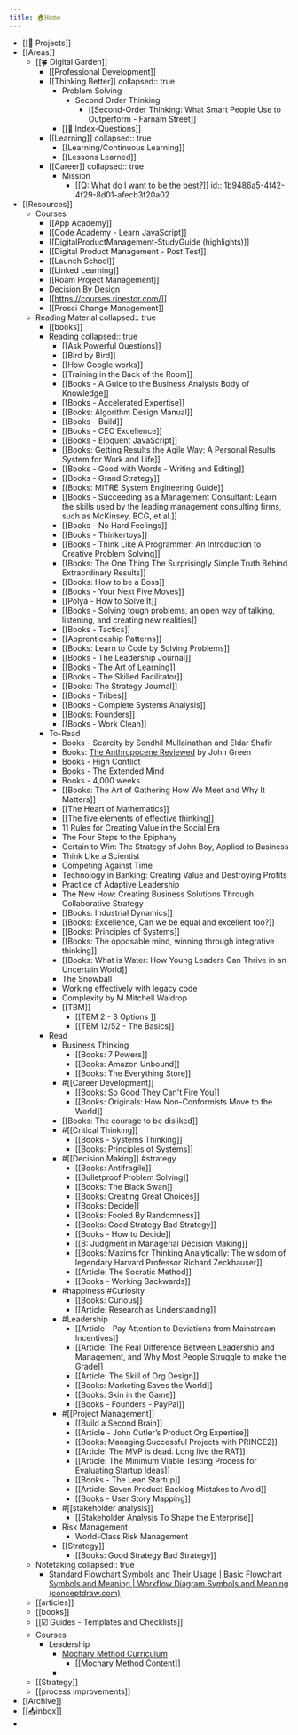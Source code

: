 ```yaml
---
title: 🏠Home
---
```


- [[🚧 Projects]]
- [[Areas]]
	- [[🍀 Digital Garden]]
		- [[Professional Development]]
		- [[Thinking Better]]
		  collapsed:: true
			- Problem Solving
				- Second Order Thinking
					- [[Second-Order Thinking: What Smart People Use to Outperform - Farnam Street]]
			- [[🤔 Index-Questions]]
		- [[Learning]]
		  collapsed:: true
			- [[Learning/Continuous Learning]]
			- [[Lessons Learned]]
		- [[Career]]
		  collapsed:: true
			- Mission
				- [[Q: What do I want to be the best?]]
id:: 1b9486a5-4f42-4f29-8d01-afecb3f20a02
- [[Resources]]
	- Courses
		- [[App Academy]]
		- [[Code Academy - Learn JavaScript]]
		- [[DigitalProductManagement-StudyGuide (highlights)]]
		- [[Digital Product Management - Post Test]]
		- [[Launch School]]
		- [[Linked Learning]]
		- [[Roam Project Management]]
		- [Decision By Design](https://fscourses.com/courses/enrolled/1003796)
		- [[https://courses.rjnestor.com/]]
		- [[Prosci Change Management]]
	- Reading Material
	  collapsed:: true
		- [[books]]
		- Reading
		  collapsed:: true
			- [[Ask Powerful Questions]]
			- [[Bird by Bird]]
			- [[How Google works]]
			- [[Training in the Back of the Room]]
			- [[Books - A Guide to the Business Analysis Body of Knowledge]]
			- [[Books - Accelerated Expertise]]
			- [[Books: Algorithm Design Manual]]
			- [[Books - Build]]
			- [[Books - CEO Excellence]]
			- [[Books - Eloquent JavaScript]]
			- [[Books: Getting Results the Agile Way: A Personal Results System for Work and Life]]
			- [[Books - Good with Words - Writing and Editing]]
			- [[Books - Grand Strategy]]
			- [[Books: MITRE System Engineering Guide]]
			- [[Books - Succeeding as a Management Consultant: Learn the skills used by the leading management consulting firms, such as McKinsey, BCG, et al.]]
			- [[Books - No Hard Feelings]]
			- [[Books - Thinkertoys]]
			- [[Books - Think Like A Programmer: An Introduction to Creative Problem Solving]]
			- [[Books: The One Thing The Surprisingly Simple Truth Behind Extraordinary Results]]
			- [[Books: How to be a Boss]]
			- [[Books - Your Next Five Moves]]
			- [[Polya - How to Solve It]]
			- [[Books - Solving tough problems, an open way of talking, listening, and creating new realities]]
			- [[Books - Tactics]]
			- [[Apprenticeship Patterns]]
			- [[Books: Learn to Code by Solving Problems]]
			- [[Books - The Leadership Journal]]
			- [[Books - The Art of Learning]]
			- [[Books - The Skilled Facilitator]]
			- [[Books: The Strategy Journal]]
			- [[Books - Tribes]]
			- [[Books - Complete Systems Analysis]]
			- [[Books: Founders]]
			- [[Books - Work Clean]]
		- To-Read
			- Books - Scarcity by Sendhil Mullainathan and Eldar Shafir
			- Books: [The Anthropocene Reviewed](https://www.amazon.com/The-Anthropocene-Reviewed/dp/B08GL11MDJ) by John Green
			- Books - High Conflict
			- Books - The Extended Mind
			- Books - 4,000 weeks
			- [[Books: The Art of Gathering How We Meet and Why It Matters]]
			- [[The Heart of Mathematics]]
			- [[The five elements of effective thinking]]
			- 11 Rules for Creating Value in the Social Era
			- The Four Steps to the Epiphany
			- Certain to Win: The Strategy of John Boy, Applied to Business
			- Think Like a Scientist
			- Competing Against Time
			- Technology in Banking: Creating Value and Destroying Profits
			- Practice of Adaptive Leadership
			- The New How: Creating Business Solutions Through Collaborative Strategy
			- [[Books: Industrial Dynamics]]
			- [[Books: Excellence, Can we be equal and excellent too?]]
			- [[Books: Principles of Systems]]
			- [[Books: The opposable mind, winning through integrative thinking]]
			- [[Books: What is Water: How Young Leaders Can Thrive in an Uncertain World]]
			- The Snowball
			- Working effectively with legacy code
			- Complexity by M Mitchell Waldrop
			- [[TBM]]
				- [[TBM 2 - 3 Options ]]
				- [[TBM 12/52 - The Basics]]
		- Read
			- Business Thinking
				- [[Books: 7 Powers]]
				- [[Books: Amazon Unbound]]
				- [[Books: The Everything Store]]
			- #[[Career Development]]
				- [[Books: So Good They Can't Fire You]]
				- [[Books: Originals: How Non-Conformists Move to the World]]
			- [[Books: The courage to be disliked]]
			- #[[Critical Thinking]]
				- [[Books - Systems Thinking]]
				- [[Books: Principles of Systems]]
			- #[[Decision Making]] #strategy
				- [[Books: Antifragile]]
				- [[Bulletproof Problem Solving]]
				- [[Books: The Black Swan]]
				- [[Books: Creating Great Choices]]
				- [[Books: Decide]]
				- [[Books: Fooled By Randomness]]
				- [[Books: Good Strategy Bad Strategy]]
				- [[Books - How to Decide]]
				- [[B: Judgment in Managerial Decision Making]]
				- [[Books: Maxims for Thinking Analytically: The wisdom of legendary Harvard Professor Richard Zeckhauser]]
				- [[Article: The Socratic Method]]
				- [[Books - Working Backwards]]
			- #happiness #Curiosity
				- [[Books: Curious]]
				- [[Article: Research as Understanding]]
			- #Leadership
				- [[Article - Pay Attention to Deviations from Mainstream Incentives]]
				- [[Article: The Real Difference Between Leadership and Management, and Why Most People Struggle to make the Grade]]
				- [[Article: The Skill of Org Design]]
				- [[Books: Marketing Saves the World]]
				- [[Books: Skin in the Game]]
				- [[Books - Founders - PayPal]]
			- #[[Project Management]]
				- [[Build a Second Brain]]
				- [[Article - John Cutler’s Product Org Expertise]]
				- [[Books: Managing Successful Projects with PRINCE2]]
				- [[Article: The MVP is dead. Long live the RAT]]
				- [[Article: The Minimum Viable Testing Process for Evaluating Startup Ideas]]
				- [[Books - The Lean Startup]]
				- [[Article: Seven Product Backlog Mistakes to Avoid]]
				- [[Books - User Story Mapping]]
			- #[[stakeholder analysis]]
				- [[Stakeholder Analysis To Shape the Enterprise]]
			- Risk Management
				- World-Class Risk Management
			- [[Strategy]]
				- [[Books: Good Strategy Bad Strategy]]
	- Notetaking
	  collapsed:: true
		- [Standard Flowchart Symbols and Their Usage | Basic Flowchart Symbols and Meaning | Workflow Diagram Symbols and Meaning (conceptdraw.com)](https://www.conceptdraw.com/How-To-Guide/flowchart-symbols)
	- [[articles]]
	- [[books]]
	- [[☑️ Guides - Templates and Checklists]]
	- Courses
		- Leadership
			- [Mochary Method Curriculum](https://docs.google.com/document/d/18FiJbYn53fTtPmphfdCKT2TMWH-8Y2L-MLqDk-MFV4s/edit)
				- [[Mochary Method Content]]
			-
	- [[Strategy]]
	- [[process improvements]]
- [[Archive]]
- [[📥inbox]]
-